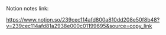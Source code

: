Notion notes link:

https://www.notion.so/239cec114afd800a810dd208e50f8b48?v=239cec114afd81a2938e000c01199695&source=copy_link
